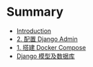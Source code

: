 # Summary

* [Introduction](README.md)
* [2. 配置 Django Admin](chapter1.md)
* [1. 搭建 Docker Compose](part-1-build-docker-containers.md)
* [Django 模型及数据库](django-mo-xing-ji-shu-ju-ku.md)

